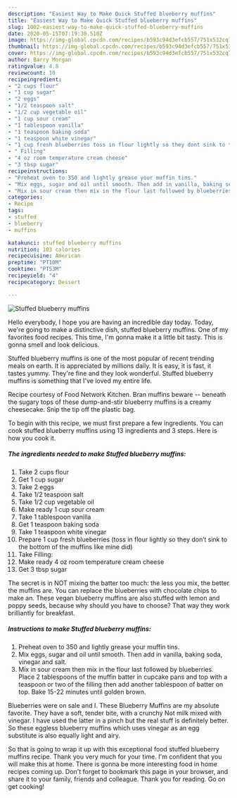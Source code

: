 ```yaml
---
description: "Easiest Way to Make Quick Stuffed blueberry muffins"
title: "Easiest Way to Make Quick Stuffed blueberry muffins"
slug: 1002-easiest-way-to-make-quick-stuffed-blueberry-muffins
date: 2020-05-15T07:19:30.510Z
image: https://img-global.cpcdn.com/recipes/b593c94d3efcb557/751x532cq70/stuffed-blueberry-muffins-recipe-main-photo.jpg
thumbnail: https://img-global.cpcdn.com/recipes/b593c94d3efcb557/751x532cq70/stuffed-blueberry-muffins-recipe-main-photo.jpg
cover: https://img-global.cpcdn.com/recipes/b593c94d3efcb557/751x532cq70/stuffed-blueberry-muffins-recipe-main-photo.jpg
author: Barry Morgan
ratingvalue: 4.8
reviewcount: 10
recipeingredient:
- "2 cups flour"
- "1 cup sugar"
- "2 eggs"
- "1/2 teaspoon salt"
- "1/2 cup vegetable oil"
- "1 cup sour cream"
- "1 tablespoon vanilla"
- "1 teaspoon baking soda"
- "1 teaspoon white vinegar"
- "1 cup fresh blueberries toss in flour lightly so they dont sink to the bottom of the muffins like mine did"
- " Filling"
- "4 oz room temperature cream cheese"
- "3 tbsp sugar"
recipeinstructions:
- "Preheat oven to 350 and lightly grease your muffin tins."
- "Mix eggs, sugar and oil until smooth. Then add in vanilla, baking soda, vinegar and salt."
- "Mix in sour cream then mix in the flour last followed by blueberries. Place 2 tablespoons of the muffin batter in cupcake pans and top with a teaspoon or two of the filling then add another tablespoon of batter on top. Bake 15-22 minutes until golden brown."
categories:
- Recipe
tags:
- stuffed
- blueberry
- muffins

katakunci: stuffed blueberry muffins 
nutrition: 103 calories
recipecuisine: American
preptime: "PT10M"
cooktime: "PT53M"
recipeyield: "4"
recipecategory: Dessert

---
```



![Stuffed blueberry muffins](https://img-global.cpcdn.com/recipes/b593c94d3efcb557/751x532cq70/stuffed-blueberry-muffins-recipe-main-photo.jpg)

Hello everybody, I hope you are having an incredible day today. Today, we're going to make a distinctive dish, stuffed blueberry muffins. One of my favorites food recipes. This time, I'm gonna make it a little bit tasty. This is gonna smell and look delicious.

Stuffed blueberry muffins is one of the most popular of recent trending meals on earth. It is appreciated by millions daily. It is easy, it is fast, it tastes yummy. They're fine and they look wonderful. Stuffed blueberry muffins is something that I've loved my entire life.

Recipe courtesy of Food Network Kitchen. Bran muffins beware -- beneath the sugary tops of these dump-and-stir blueberry muffins is a creamy cheesecake. Snip the tip off the plastic bag.


To begin with this recipe, we must first prepare a few ingredients. You can cook stuffed blueberry muffins using 13 ingredients and 3 steps. Here is how you cook it.

<!--inarticleads1-->

##### The ingredients needed to make Stuffed blueberry muffins:

1. Take 2 cups flour
1. Get 1 cup sugar
1. Take 2 eggs
1. Take 1/2 teaspoon salt
1. Take 1/2 cup vegetable oil
1. Make ready 1 cup sour cream
1. Take 1 tablespoon vanilla
1. Get 1 teaspoon baking soda
1. Take 1 teaspoon white vinegar
1. Prepare 1 cup fresh blueberries (toss in flour lightly so they don’t sink to the bottom of the muffins like mine did)
1. Take  Filling:
1. Make ready 4 oz room temperature cream cheese
1. Get 3 tbsp sugar


The secret is in NOT mixing the batter too much: the less you mix, the better the muffins are. You can replace the blueberries with chocolate chips to make an. These vegan blueberry muffins are also stuffed with lemon and poppy seeds, because why should you have to choose? That way they work brilliantly for breakfast. 

<!--inarticleads2-->

##### Instructions to make Stuffed blueberry muffins:

1. Preheat oven to 350 and lightly grease your muffin tins.
1. Mix eggs, sugar and oil until smooth. Then add in vanilla, baking soda, vinegar and salt.
1. Mix in sour cream then mix in the flour last followed by blueberries. Place 2 tablespoons of the muffin batter in cupcake pans and top with a teaspoon or two of the filling then add another tablespoon of batter on top. Bake 15-22 minutes until golden brown.


Blueberries were on sale and I. These Blueberry Muffins are my absolute favorite. They have a soft, tender bite, with a crunchy Not milk mixed with vinegar. I have used the latter in a pinch but the real stuff is definitely better. So these eggless blueberry muffins which uses vinegar as an egg substitute is also equally light and airy. 

So that is going to wrap it up with this exceptional food stuffed blueberry muffins recipe. Thank you very much for your time. I'm confident that you will make this at home. There is gonna be more interesting food in home recipes coming up. Don't forget to bookmark this page in your browser, and share it to your family, friends and colleague. Thank you for reading. Go on get cooking!
